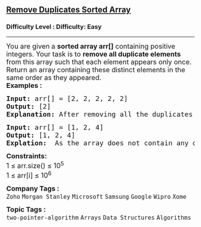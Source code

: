 <h2><a href="https://www.geeksforgeeks.org/problems/remove-duplicate-elements-from-sorted-array/1?page=1&category=Arrays&difficulty=Easy&sortBy=submissions">Remove Duplicates Sorted Array</a></h2><h3>Difficulty Level : Difficulty: Easy</h3><hr><div class="problems_problem_content__Xm_eO"><p><span style="font-size: 18px;">You are given a <strong>sorted array arr[]</strong> containing positive integers. Your task is to <strong>remove all duplicate elements</strong> from this array such that each element appears only once. Return an array containing these distinct elements in the same order as they appeared.<br></span><strong style="font-size: 18px;">Examples :</strong></p>
<pre><span style="font-size: 18px;"><strong>Input: </strong>arr[] = [2, 2, 2, 2, 2]
<strong>Output:</strong> [2]
<strong>Explanation:</strong> After removing all the duplicates only one instance of 2 will remain i.e. [2] so modified array will contains 2 at first position and you should return array containing [2] after modifying the array.</span>
</pre>
<pre><span style="font-size: 18px;"><strong>Input: </strong>arr[] = [1, 2, 4]
<strong>Output:</strong> [1, 2, 4]<br><strong>Explation:  </strong>As the array does not contain any duplicates so you should return [1, 2, 4].</span></pre>
<p><span style="font-size: 18px;"><strong>Constraints:</strong><br>1 ≤ arr.size() ≤ 10<sup>5</sup><br>1 ≤ arr[i] ≤ 10<sup>6</sup></span></p></div><p><span style=font-size:18px><strong>Company Tags : </strong><br><code>Zoho</code>&nbsp;<code>Morgan Stanley</code>&nbsp;<code>Microsoft</code>&nbsp;<code>Samsung</code>&nbsp;<code>Google</code>&nbsp;<code>Wipro</code>&nbsp;<code>Xome</code>&nbsp;<br><p><span style=font-size:18px><strong>Topic Tags : </strong><br><code>two-pointer-algorithm</code>&nbsp;<code>Arrays</code>&nbsp;<code>Data Structures</code>&nbsp;<code>Algorithms</code>&nbsp;